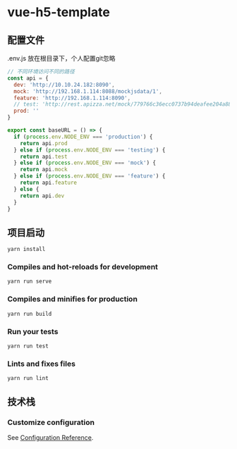 # vue-h5-template
## 配置文件
.env.js 放在根目录下，个人配置git忽略
```js
// 不同环境访问不同的路径
const api = {
  dev: 'http://10.10.24.182:8090',
  mock: 'http://192.168.1.114:8088/mockjsdata/1',
  feature: 'http://192.168.1.114:8090',
  // test: 'http://rest.apizza.net/mock/779766c36ecc0737b94deafee204a88e',
  prod: ''
}

export const baseURL = () => {
  if (process.env.NODE_ENV === 'production') {
    return api.prod
  } else if (process.env.NODE_ENV === 'testing') {
    return api.test
  } else if (process.env.NODE_ENV === 'mock') {
    return api.mock
  } else if (process.env.NODE_ENV === 'feature') {
    return api.feature
  } else {
    return api.dev
  }
}

```


## 项目启动
```
yarn install
```

### Compiles and hot-reloads for development
```
yarn run serve
```

### Compiles and minifies for production
```
yarn run build
```

### Run your tests
```
yarn run test
```

### Lints and fixes files
```
yarn run lint
```

## 技术栈


### Customize configuration
See [Configuration Reference](https://cli.vuejs.org/config/).
